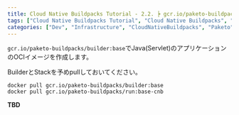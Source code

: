 ```yaml
---
title: Cloud Native Buildpacks Tutorial - 2.2. ┝ gcr.io/paketo-buildpacks/builder:base BuilderでJavaアプリ(Servlet)のOCIイメージを作成
tags: ["Cloud Native Buildpacks Tutorial", "Cloud Native Buildpacks", "Paketo", "Series"]
categories: ["Dev", "Infrastructure", "CloudNativeBuildpacks", "Paketo"]
---
```


`gcr.io/paketo-buildpacks/builder:base`でJava(Servlet)のアプリケーションのOCIイメージを作成します。

BuilderとStackを予めpullしておいてください。

```
docker pull gcr.io/paketo-buildpacks/builder:base
docker pull gcr.io/paketo-buildpacks/run:base-cnb
```

**TBD**